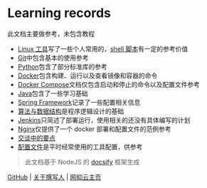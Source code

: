 # Learning records

此文档主要做参考，未包含教程

- [Linux 工具](linux-tool/)写了一些个人常用的，[shell 脚本](linux-tool/shell.md)有一定的参考价值
- [Git](vcs/)中包含基本的使用参考
- [Python](python/)包含了部分标准库的参考
- [Docker](docker/)包含构建、运行以及查看镜像和容器的命令
- [Docker Compose](docker-compose/)文档仅包含启动和停止的命令以及配置文件参考
- [Java](java/)包含了一些学习基础
- [Spring Framework](spring-framework/)记录了一些配置相关信息
- [算法与数据结构](algorithm/)是程序逻辑设计的基础
- [Jenkins](jenkins/)只简述了部署运行，使用相关的还没有具体编写的计划
- [Nginx](nginx/)仅提供了一个 docker 部署和配置文件的范例参考
- [交谈中的要点](talk/)
- [配置文件](config/)是平时经常使用的工具配置，供参考

>此文档基于 NodeJS 的 [docsify](https://docsify.js.org/#/zh-cn/) 框架生成

[GitHub](https://github.com/StilleMenschen/stillemenschen.github.io) | [关于撰写人](about/ "撰写人自述") |
[网抑云主页](https://music.163.com/#/user/home?id=247886432)
